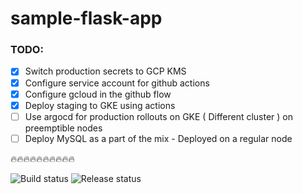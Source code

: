 # sample-flask-app

### TODO:
- [X] Switch production secrets to GCP KMS
- [X] Configure service account for github actions
- [X] Configure gcloud in the github flow
- [X] Deploy staging to GKE using actions
- [ ] Use argocd for production rollouts on GKE ( Different cluster ) on preemptible nodes
- [ ] Deploy MySQL as a part of the mix - Deployed on a regular node 

🔥🔥🔥🔥🔥🔥🔥🔥🔥🔥

![Build status](https://github.com/alexelshamouty/sample-flask-app/actions/workflows/main.yml/badge.svg)
![Release status](https://github.com/alexelshamouty/sample-flask-app/actions/workflows/release.yml/badge.svg)
